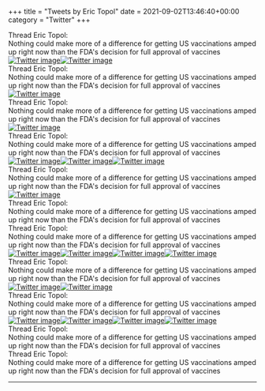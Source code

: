 +++
title = "Tweets by Eric Topol" 
date = 2021-09-02T13:46:40+00:00
category = "Twitter"
+++
<div class="tweet"> 
<div class="profile"> 
Thread Eric Topol: 
</div> 
<div class="tweet-content">Nothing could make more of a difference for getting US vaccinations amped up right now than the FDA's decision for full approval of vaccines</div></div><a href="E-SM3eYVUAsfeZp.jpg"  ><img src="E-SM3eYVUAsfeZp.jpg" alt="Twitter image" ></img></a><a href="E-SNPKsUcAEQOos.jpg"  ><img src="E-SNPKsUcAEQOos.jpg" alt="Twitter image" ></img></a><div class="tweet"> 
<div class="profile"> 
Thread Eric Topol: 
</div> 
<div class="tweet-content">Nothing could make more of a difference for getting US vaccinations amped up right now than the FDA's decision for full approval of vaccines</div></div><a href="E-SRDDKVgAkIAZj.jpg"  ><img src="E-SRDDKVgAkIAZj.jpg" alt="Twitter image" ></img></a><div class="tweet"> 
<div class="profile"> 
Thread Eric Topol: 
</div> 
<div class="tweet-content">Nothing could make more of a difference for getting US vaccinations amped up right now than the FDA's decision for full approval of vaccines</div></div><a href="E-ScIfUUcAAgwiK.jpg"  ><img src="E-ScIfUUcAAgwiK.jpg" alt="Twitter image" ></img></a><div class="tweet"> 
<div class="profile"> 
Thread Eric Topol: 
</div> 
<div class="tweet-content">Nothing could make more of a difference for getting US vaccinations amped up right now than the FDA's decision for full approval of vaccines</div></div><a href="E-SwuhJVgAQ5Rax.jpg"  ><img src="E-SwuhJVgAQ5Rax.jpg" alt="Twitter image" ></img></a><a href="E-SwvlSVkAAgpPj.jpg"  ><img src="E-SwvlSVkAAgpPj.jpg" alt="Twitter image" ></img></a><a href="E-SwxEXVQAIq3bo.jpg"  ><img src="E-SwxEXVQAIq3bo.jpg" alt="Twitter image" ></img></a><div class="tweet"> 
<div class="profile"> 
Thread Eric Topol: 
</div> 
<div class="tweet-content">Nothing could make more of a difference for getting US vaccinations amped up right now than the FDA's decision for full approval of vaccines</div></div><a href="E-S4hlUVkAQkWgF.jpg"  ><img src="E-S4hlUVkAQkWgF.jpg" alt="Twitter image" ></img></a><div class="tweet"> 
<div class="profile"> 
Thread Eric Topol: 
</div> 
<div class="tweet-content">Nothing could make more of a difference for getting US vaccinations amped up right now than the FDA's decision for full approval of vaccines</div></div><div class="tweet"> 
<div class="profile"> 
Thread Eric Topol: 
</div> 
<div class="tweet-content">Nothing could make more of a difference for getting US vaccinations amped up right now than the FDA's decision for full approval of vaccines</div></div><a href="E-T3KwZVcB8fJOi.jpg"  ><img src="E-T3KwZVcB8fJOi.jpg" alt="Twitter image" ></img></a><a href="E-T3MNLUcAI8gs2.jpg"  ><img src="E-T3MNLUcAI8gs2.jpg" alt="Twitter image" ></img></a><a href="E-T3NBXVcBIySQk.jpg"  ><img src="E-T3NBXVcBIySQk.jpg" alt="Twitter image" ></img></a><a href="E-T3QF0VcCcvFzQ.jpg"  ><img src="E-T3QF0VcCcvFzQ.jpg" alt="Twitter image" ></img></a><div class="tweet"> 
<div class="profile"> 
Thread Eric Topol: 
</div> 
<div class="tweet-content">Nothing could make more of a difference for getting US vaccinations amped up right now than the FDA's decision for full approval of vaccines</div></div><a href="E-UENE2VQAEzuA0.jpg"  ><img src="E-UENE2VQAEzuA0.jpg" alt="Twitter image" ></img></a><a href="E-UEaC7VkAQ6RS3.jpg"  ><img src="E-UEaC7VkAQ6RS3.jpg" alt="Twitter image" ></img></a><div class="tweet"> 
<div class="profile"> 
Thread Eric Topol: 
</div> 
<div class="tweet-content">Nothing could make more of a difference for getting US vaccinations amped up right now than the FDA's decision for full approval of vaccines</div></div><a href="E-UNwkNUYAczHRg.jpg"  ><img src="E-UNwkNUYAczHRg.jpg" alt="Twitter image" ></img></a><a href="E-ULeSUVEAE-JO_.jpg"  ><img src="E-ULeSUVEAE-JO_.jpg" alt="Twitter image" ></img></a><a href="E-UMGU0UYAYS_JG.jpg"  ><img src="E-UMGU0UYAYS_JG.jpg" alt="Twitter image" ></img></a><a href="E-UM_P8VkAETp11.jpg"  ><img src="E-UM_P8VkAETp11.jpg" alt="Twitter image" ></img></a><div class="tweet"> 
<div class="profile"> 
Thread Eric Topol: 
</div> 
<div class="tweet-content">Nothing could make more of a difference for getting US vaccinations amped up right now than the FDA's decision for full approval of vaccines</div></div><div class="tweet"> 
<div class="profile"> 
Thread Eric Topol: 
</div> 
<div class="tweet-content">Nothing could make more of a difference for getting US vaccinations amped up right now than the FDA's decision for full approval of vaccines</div></div>

---
